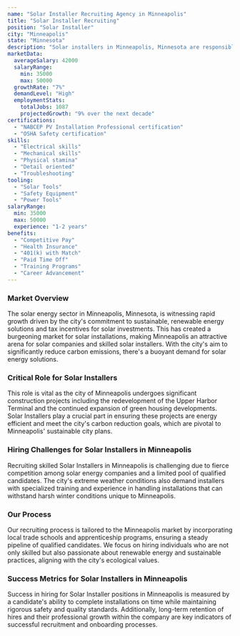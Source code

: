 ```yaml
---
name: "Solar Installer Recruiting Agency in Minneapolis"
title: "Solar Installer Recruiting"
position: "Solar Installer"
city: "Minneapolis"
state: "Minnesota"
description: "Solar installers in Minneapolis, Minnesota are responsible for assembling, installing, or maintaining solar photovoltaic (PV) systems on roofs or other structures."
marketData:
  averageSalary: 42000
  salaryRange:
    min: 35000
    max: 50000
  growthRate: "7%"
  demandLevel: "High"
  employmentStats:
    totalJobs: 1087
    projectedGrowth: "9% over the next decade"
certifications:
  - "NABCEP PV Installation Professional certification"
  - "OSHA Safety certification"
skills:
  - "Electrical skills"
  - "Mechanical skills"
  - "Physical stamina"
  - "Detail oriented"
  - "Troubleshooting"
tooling:
  - "Solar Tools"
  - "Safety Equipment"
  - "Power Tools"
salaryRange:
  min: 35000
  max: 50000
  experience: "1-2 years"
benefits:
  - "Competitive Pay"
  - "Health Insurance"
  - "401(k) with Match"
  - "Paid Time Off"
  - "Training Programs"
  - "Career Advancement"
---
```


### Market Overview
The solar energy sector in Minneapolis, Minnesota, is witnessing rapid growth driven by the city's commitment to sustainable, renewable energy solutions and tax incentives for solar investments. This has created a burgeoning market for solar installations, making Minneapolis an attractive arena for solar companies and skilled solar installers. With the city's aim to significantly reduce carbon emissions, there's a buoyant demand for solar energy solutions.

### Critical Role for Solar Installers
This role is vital as the city of Minneapolis undergoes significant construction projects including the redevelopment of the Upper Harbor Terminal and the continued expansion of green housing developments. Solar Installers play a crucial part in ensuring these projects are energy efficient and meet the city's carbon reduction goals, which are pivotal to Minneapolis' sustainable city plans.

### Hiring Challenges for Solar Installers in Minneapolis
Recruiting skilled Solar Installers in Minneapolis is challenging due to fierce competition among solar energy companies and a limited pool of qualified candidates. The city's extreme weather conditions also demand installers with specialized training and experience in handling installations that can withstand harsh winter conditions unique to Minneapolis.

### Our Process
Our recruiting process is tailored to the Minneapolis market by incorporating local trade schools and apprenticeship programs, ensuring a steady pipeline of qualified candidates. We focus on hiring individuals who are not only skilled but also passionate about renewable energy and sustainable practices, aligning with the city's ecological values.

### Success Metrics for Solar Installers in Minneapolis
Success in hiring for Solar Installer positions in Minneapolis is measured by a candidate's ability to complete installations on time while maintaining rigorous safety and quality standards. Additionally, long-term retention of hires and their professional growth within the company are key indicators of successful recruitment and onboarding processes.
